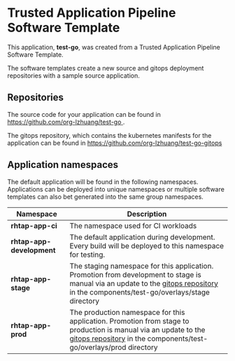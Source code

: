 # Trusted Application Pipeline Software Template

This application, **test-go**, was created from a Trusted Application Pipeline Software Template.

The software templates create a new source and gitops deployment repositories with a sample source application. 

## Repositories

The source code for your application can be found in [https://github.com/org-lzhuang/test-go ](https://github.com/org-lzhuang/test-go ).
 
The gitops repository, which contains the kubernetes manifests for the application can be found in 
[https://github.com/org-lzhuang/test-go-gitops ](https://github.com/org-lzhuang/test-go-gitops ) 

## Application namespaces 

The default application will be found in the following namespaces. Applications can be deployed into unique namespaces or multiple software templates can also bet generated into the same group namespaces.  

|  Namespace   |  Description   |  
| -------- | -------- |
| **rhtap-app-ci** | The namespace used for CI workloads |
| **rhtap-app-development** | The default application during development. Every build will be deployed to this namespace for testing. |
| **rhtap-app-stage** | The staging namespace for this application. Promotion from development to stage is manual via an update to the [gitops repository](https://github.com/org-lzhuang/test-go-gitops ) in the components/test-go/overlays/stage directory |
| **rhtap-app-prod** | The production namespace for this application. Promotion from stage to production is manual via an update to the [gitops repository](https://github.com/org-lzhuang/test-go-gitops ) in the components/test-go/overlays/prod directory |